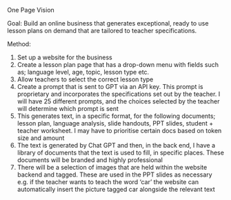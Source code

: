One Page Vision

Goal: Build an online business that generates exceptional, ready to use lesson plans on demand that are tailored to teacher specifications.

Method:

1.	Set up a website for the business
2.	Create a lesson plan page that has a drop-down menu with fields such as; language level, age, topic, lesson type etc.
3.	Allow teachers to select the correct lesson type
4.	Create a prompt that is sent to GPT via an API key. This prompt is proprietary and incorporates the specifications set out by the teacher. I will have 25 different prompts, and the choices selected by the teacher will determine which prompt is sent
5.	This generates text, in a specific format, for the following documents; lesson plan, language analysis, slide handouts, PPT slides, student + teacher worksheet. I may have to prioritise certain docs based on token size and amount
6.	The text is generated by Chat GPT and then, in the back end, I have a library of documents that the text is used to fill, in specific places. These documents will be branded and highly professional
7.	There will be a selection of images that are held within the website backend and tagged. These are used in the PPT slides as necessary e.g. if the teacher wants to teach the word ‘car’ the website can automatically insert the picture tagged car alongside the relevant text